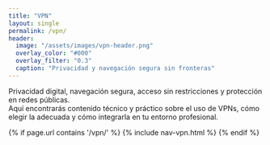 ```yaml
---
title: "VPN"
layout: single
permalink: /vpn/
header:
  image: "/assets/images/vpn-header.png"
  overlay_color: "#000"
  overlay_filter: "0.3"
  caption: "Privacidad y navegación segura sin fronteras"
---
```


Privacidad digital, navegación segura, acceso sin restricciones y protección en redes públicas.  
Aquí encontrarás contenido técnico y práctico sobre el uso de VPNs, cómo elegir la adecuada y cómo integrarla en tu entorno profesional.

{% if page.url contains '/vpn/' %}
  {% include nav-vpn.html %}
{% endif %}
